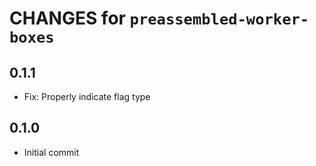 # CHANGES for `preassembled-worker-boxes`

## 0.1.1

- Fix: Properly indicate flag type

## 0.1.0

- Initial commit
